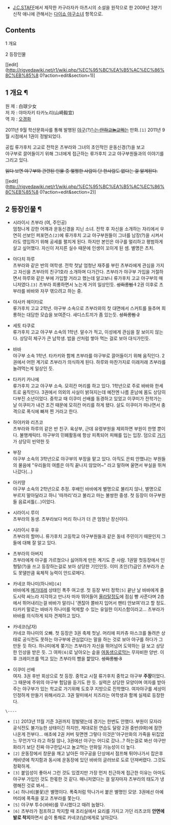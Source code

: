   * [J.C.STAFF](J.C.STAFF.md)에서 제작한 카구라자카 아츠시의 소설을 원작으로 한 2009년 3분기 신작 애니에 관해서는 [다이쇼 야구소녀](%EB%8B%A4%EC%9D%B4%EC%87%BC%20%EC%95%BC%EA%B5%AC%EC%86%8C%EB%85%80.md) 항목으로.  

## Contents

    

1 개요

2 등장인물

[[edit](http://rigvedawiki.net/r1/wiki.php/%EC%95%BC%EA%B5%AC%EC%86%8C%EB%85%8
0?action=edit&section=1)]

## 1 개요 ¶

원 제 : 白球少女  
저 자 : 야마자키 타카노리(山崎毅宜)  
역 자 : [오경화](%EC%98%A4%EA%B2%BD%ED%99%94.md)

  

2011년 9월 학산문화사를 통해 발행된 [야구](%EC%95%BC%EA%B5%AC.md)(?)<del>[" 는 안하고놀고먹는](%EC%BC%80%EC%9D%B4%EC%98%A8%21.md)</del> 만화.`[1]` 2011년 9월 시점에서 1권이
정발되었다.

  

공립 류가후치 고교로 전학온 츠부라와 그녀의 초인적인 운동신경(?)을 보고  
야구부로 끌어들이기 위해 그녀에게 접근하는 류가후치 고교 야구부원들과의 이야기를 그리고 있다.

  

<del>읽다 보면 야구부와 관련된 인물 중 멀쩡한 사람이 단 한사람도 없다는 걸 알게된다.</del>

[[edit](http://rigvedawiki.net/r1/wiki.php/%EC%95%BC%EA%B5%AC%EC%86%8C%EB%85%8
0?action=edit&section=2)]

## 2 등장인물 ¶

  * 시라이시 츠부라 (여, 주인공)  
엄청나게 강한 어깨과 운동신경을 지닌 소녀. 전학 후 자신을 소개하는 자리에서 우연히 선보인 퍼포먼스`[2]`에 류가후치 고교 야구부원들이
그녀를 남장(?)을 시켜서라도 영입하기 위해 공세를 펼치게 된다. 하지만 본인은 야구를 멀리하고 평범하게 살고 싶어했다. 자신이 저지른 실수
때문에 인생이 꼬이게 된 셈. 별명은 츠치.

  * 아다치 하루  
츠부라와 같은 반의 여학생. 전학 첫날 엄청난 재주를 부린 츠부라에게 관심을 가지고 자신을 츠부라의 친구1호라 소개하며 다가간다. 츠부라가
야구부 가입을 거절하면서 하루와 같은 부에 가입할 거라고 했는데 알고보니 류가후치 고교 야구부의 매니저였다.`[3]` 츠부라 희롱하면서
노는게 거의 일상인듯. <del>성희롱범 1</del> 2권 이후로 츠부라를 바바와 자꾸 엮으려고 하는 중.

  * 야사카 헤이타로  
류가후치 고교 2학년. 야구부 소속으로 츠부라와의 첫 대면에서 스커트를 들추며 희롱하는 대담한 모습을 보여준다. 새디스트끼가 좀 있는듯.
<del>성희롱범 2</del>

  * 세토 타쿠로  
류가후치 고교 야구부 소속의 1학년. 말수가 적고, 이성에게 관심을 잘 보이지 않는다. 상당히 체구가 큰 남학생. 밥을 산처럼 쌓아 먹는
걸로 보아 대식가인듯.

  * 바바  
야구부 소속 1학년. 타카키와 함께 츠부라를 야구부로 끌어들이기 위해 움직인다. 2권에서 어떤 계기로 츠부라가 의식하게 된다. 하루와
마찬가지로 이래저래 츠부라를 놀려먹는게 일상인 듯.

  * 타카키 카나에  
류가후치 고교 야구부 소속. 모히칸 머리를 하고 있다. 1학년으로 주로 바바와 한세트로 움직인다. 3권에서 의외의 사실이 밝혀지는데 예전엔
나름 훈남에 몸도 상당히 다부진 소년이었다. 중학교 때 이쿠미 선배를 동경하고 있었고 이쿠미가 전학가는 날 이쿠미가 내건 조건 때문에 모히칸
머리를 하게 됐다. 살도 이쿠미가 떠나면서 충격으로 폭식에 빠져 찐 거라고 한다.

  * 하야카와 리츠코  
츠부라와 하루의 같은 반 친구. 육상부, 근데 유령부원을 제외하면 부원이 한명 뿐이다. 불행캐릭터. 야구부의 민폐활동에 항상 피폭되어 피해를
입는 입장. 덤으로 [거기](%EC%8A%B4%EA%B0%80.md)가 상당히 빈약한 듯

  * 부장  
야구부 소속의 3학년으로 야구부의 부장을 맡고 있다. 아직도 은퇴 안했냐는 부원들의 물음에 "우리들의 여름은 아직 끝나지 않았어~" 라고
말하며 울면서 부실을 뛰쳐나갔다(...)

  * 아키땅  
야구부 소속의 2학년으로 추정. 후배인 바바에게 별명으로 불리지 않나, 별명으로 부르지 말아달라고 하니 '따까리'라고 불리고 마는 불쌍한
중생. 첫 등장이 야구부원들 음료셔틀(...)이었다.

  * 시라이시 루이  
츠부라의 동생. 츠부라보다 머리 하나가 더 큰 엄청난 장신이다.

  * 시라이시 후유  
츠부라의 할머니. 류가후치 고등학교 야구부원들과 같은 동네 주민이기 때문인지 그들에 대해 잘 알고 있다.

  * 츠부라의 아버지  
츠부라에게 야구를 가르쳤으나 싫어하게 만든 계기도 준 사람. 1권말 첫등장에서 인형탈(?)을 쓰고 등장하는걸로 보아 상당한 기인인듯. 이미
초인(?)급인 츠부라가 손도 못댈만큼 육체적 능력이 안드로메다.

  * 카네코 하나미(하나비)`[4]`  
바바에게 [메가데레](%EB%A9%94%EA%B0%80%EB%8D%B0%EB%A0%88.md) 상태인 폭주 여고생. 첫 등장 부터
정학`[5]` 끝난 날 바바에게 줄 도시락 싸느라 지각하고 만나자 마자 뛰어들어 [올라탈정도](%EA%B8%B0%EC%8A%B9%EC%9C%84.md)에 점심 빵 사준다며 2층에서 뛰어내리는걸 바바가 말리니 '괜찮아 쫄바지
입어서 팬티 안보여'라고 할 정도. 타카키 말로는 바바가 하나미를 억제할 수 있는 유일한 이지스함이라고... 츠부라가 바바를 의식하게 되자
견제하고 있다.

  * 카네코(남자)  
카네코 하나미의 오빠. 첫 등장은 3권 축제 첫날. 머리에 피카츄 마스크를 돌려쓴 상태로 공식전도 못하는 야구부에 관심없다는 말을 하는 것로
보아 야구를 하다가 그만둔 듯 하다. 하나미에게 쫒기는 츠부라가 자신을 뛰어넘어 도약하는 걸 보고 상당한 인상을 받은 듯. 그
여파`[6]`로 날아오는 솥을 [여동생으로막는](%ED%94%84%EB%A0%8C%EB%93%9C%20%EC%8B%A4%EB%93%9C.md) 무자비한 양반. 이후 크레이프를
먹고 있는 츠부라의 뺨을 햝았다. <del>성희롱범 3</del>

  * 이쿠미 선배  
여자. 3권 후반 회상으로 첫 등장. 중학교 시절 류가후치 중학교 야구부 **주장**이었다. 그 때문에 주위의 야구부 험담을 듣기도 한 듯.
실력은 상당한 모양이며 여자를 받아주는 야구부가 있는 학교로 가기위해 도호쿠 지방으로 진학했다. 여자야구를 세상이 인정하게 만들기
위해서라고. 3권 말미에서 치즈라는 여학생과 함께 실제로 등장한다.

`\----`

  * `[1]` 2013년 11월 기준 3권까지 정발됐는데 경기는 한번도 안했다. 부원이 모자라 공식전도 불가능한 상태이긴 하지만, 제대로된 연습도 달랑 2권 중반(9화)에 잠깐 나온게 전부다... 애초에 2권 커버 뒷면엔 그렇다 이것은'야구만화의 가죽을 뒤집었느 무언가'다 라고 하질 않나, 3권에선 야구는 어디로 갔나...? 하는걸로 봐선 야구만화라기 보단 진짜 야구한답시고 놀고먹는 만화일 가능성이 더 높다.
  * `[2]` 운동장에서 창문을 깨고 날아든 야구공을 단상에서 점프해 튀어나가서 잡은후 캐비넷에 착지함과 동시에 운동장에 있던 바바의 글러브로 도로 던져버렸다. 그것도 정확하게.
  * `[3]` 붙임성이 좋아서 그런 것도 있겠지만 가장 먼저 친근하게 접근한 이유는 아마도 야구부 가입인 것도 한몫한 것 같다. 매니저였다는 걸 알자마자 츠부라의 태도가 냉랭해진 것로 봐서...
  * `[4]` 하나비(불꽃)은 별명이다. 폭죽처럼 막나가서 붙은 별명인 모양. 3권에선 아예 머리에 폭죽을 꽂고 츠부라를 쫓는다.
  * `[5]` 야구부 투수(바바)를 무시했다고 때려 눕혔다.
  * `[6]` 츠부라가 점프하고 착지할 때 조리실에서 요리를 가지고 가던 리츠코의 **안면에 발로 착지**하면서 솥이 통채로 카네코(남)에게로 날아갔다.


